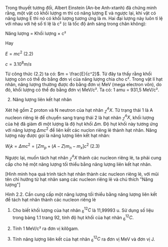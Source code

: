 Trong thuyết tương đối, Albert Einstein (An-be Anh-xtanh) đã chứng minh rằng, một vật có khối lượng m thì có năng lượng E và ngược lại, khi vật có năng lượng E thì nó có khối lượng tương ứng là m. Hai đại lượng này luôn tỉ lệ với nhau với hệ số tỉ lệ là c² (c là tốc độ ánh sáng trong chân không):

Năng lượng = Khối lượng × c²

Hay

$E = mc^2$ (2.2)

$c = 3.10^8 m/s$

Từ công thức (2.2) ta có: $m = \frac{E}{c^2}$. Từ đây ta thấy rằng khối lượng còn có thể đo bằng đơn vị của năng lượng chia cho c². Trong vật lí hạt nhân, năng lượng thường được đo bằng đơn vị MeV (mega electron vôn), do đó, khối lượng có thể đo bằng đơn vị MeV/c². Ta có: 1 amu = 931,5 MeV/c².

2. Năng lượng liên kết hạt nhân

Xét hệ gồm Z proton và N neutron của hạt nhân $^A_ZX$. Từ trạng thái 1 là A nucleon riêng lẻ để chuyển sang trạng thái 2 là hạt nhân $^A_ZX$, khối lượng của hệ đã giảm đi một lượng là độ hụt khối $\Delta m$. Độ hụt khối này tương ứng với năng lượng $\Delta mc^2$ để liên kết các nuclon riêng lẻ thành hạt nhân. Năng lượng này được gọi là năng lượng liên kết hạt nhân:

$W_lk = \Delta mc^2 = [Zm_p + (A - Z)m_n - m_x]c^2$ (2.3)

Ngược lại, muốn tách hạt nhân $^A_ZX$ thành các nucleon riêng lẻ, ta phải cung cấp cho hệ một năng lượng tối thiểu bằng năng lượng liên kết hạt nhân.

[Hình minh họa quá trình tách hạt nhân thành các nucleon riêng lẻ, với mũi tên chỉ hướng từ hạt nhân sang các nucleon riêng lẻ và chú thích "Năng lượng"]

Hình 2.2. Cần cung cấp một năng lượng tối thiểu bằng năng lượng liên kết để tách hạt nhân thành các nucleon riêng lẻ

1. Cho biết khối lượng của hạt nhân $^{12}_6C$ là 11,99993 u. Sử dụng số liệu trong bảng 1.1 trang 92, tính độ hụt khối của hạt nhân $^{12}_6C$.

1. Tính 1 MeV/c² ra đơn vị kilôgam.

2. Tính năng lượng liên kết của hạt nhân $^{12}_6C$ ra đơn vị MeV và đơn vị J.